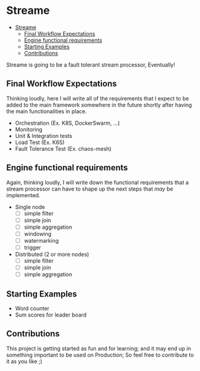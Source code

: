 # Streame

- [Streame](#streame)
  - [Final Workflow Expectations](#final-workflow-expectations)
  - [Engine functional requirements](#engine-functional-requirements)
  - [Starting Examples](#starting-examples)
  - [Contributions](#contributions)

Streame is going to be a fault tolerant stream processor, Eventually!


## Final Workflow Expectations

Thinking loudly, here I will write all of the requirements that I
expect to be added to the main framework somewhere in the future
shortly after having the main functionalities in place.

- Orchestration (Ex. K8S, DockerSwarm, …)
- Monitoring
- Unit & Integration tests
- Load Test (Ex. K6S)
- Fault Tolerance Test (Ex. chaos-mesh)

## Engine functional requirements

Again, thinking loudly, I will write down the functional requirements
that a stream processor can have to shape up the next steps that *may* be implemented.

- Single node
    - [ ] simple filter
    - [ ] simple join
    - [ ] simple aggregation
    - [ ] windowing
    - [ ] watermarking
    - [ ] trigger
- Distributed (2 or more nodes)
    - [ ]  simple filter
    - [ ]  simple join
    - [ ]  simple aggregation
  
## Starting Examples

- Word counter
- Sum scores for leader board

## Contributions

This project is getting started as fun and for learning; and it may
end up in something important to be used on Production; So feel free
to contribute to it as you like ;)